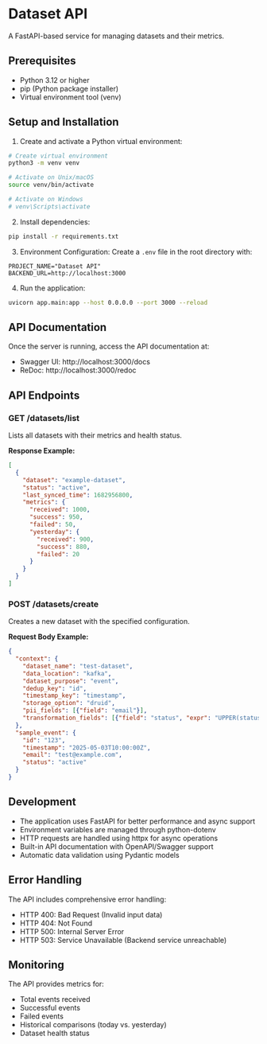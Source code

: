 # Dataset API

A FastAPI-based service for managing datasets and their metrics.

## Prerequisites

- Python 3.12 or higher
- pip (Python package installer)
- Virtual environment tool (venv)

## Setup and Installation

1. Create and activate a Python virtual environment:
```bash
# Create virtual environment
python3 -m venv venv

# Activate on Unix/macOS
source venv/bin/activate

# Activate on Windows
# venv\Scripts\activate
```

2. Install dependencies:
```bash
pip install -r requirements.txt
```

3. Environment Configuration:
Create a `.env` file in the root directory with:
```
PROJECT_NAME="Dataset API"
BACKEND_URL=http://localhost:3000
```

4. Run the application:
```bash
uvicorn app.main:app --host 0.0.0.0 --port 3000 --reload
```

## API Documentation

Once the server is running, access the API documentation at:
- Swagger UI: http://localhost:3000/docs
- ReDoc: http://localhost:3000/redoc

## API Endpoints

### GET /datasets/list
Lists all datasets with their metrics and health status.

**Response Example:**
```json
[
  {
    "dataset": "example-dataset",
    "status": "active",
    "last_synced_time": 1682956800,
    "metrics": {
      "received": 1000,
      "success": 950,
      "failed": 50,
      "yesterday": {
        "received": 900,
        "success": 880,
        "failed": 20
      }
    }
  }
]
```

### POST /datasets/create
Creates a new dataset with the specified configuration.

**Request Body Example:**
```json
{
  "context": {
    "dataset_name": "test-dataset",
    "data_location": "kafka",
    "dataset_purpose": "event",
    "dedup_key": "id",
    "timestamp_key": "timestamp",
    "storage_option": "druid",
    "pii_fields": [{"field": "email"}],
    "transformation_fields": [{"field": "status", "expr": "UPPER(status)"}]
  },
  "sample_event": {
    "id": "123",
    "timestamp": "2025-05-03T10:00:00Z",
    "email": "test@example.com",
    "status": "active"
  }
}
```

## Development

- The application uses FastAPI for better performance and async support
- Environment variables are managed through python-dotenv
- HTTP requests are handled using httpx for async operations
- Built-in API documentation with OpenAPI/Swagger support
- Automatic data validation using Pydantic models

## Error Handling

The API includes comprehensive error handling:
- HTTP 400: Bad Request (Invalid input data)
- HTTP 404: Not Found
- HTTP 500: Internal Server Error
- HTTP 503: Service Unavailable (Backend service unreachable)

## Monitoring

The API provides metrics for:
- Total events received
- Successful events
- Failed events
- Historical comparisons (today vs. yesterday)
- Dataset health status